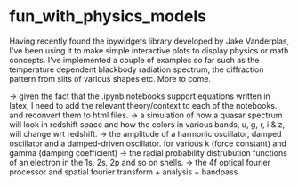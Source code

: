 fun_with_physics_models
=======================

Having recently found the ipywidgets library developed by Jake Vanderplas, I've been using it to make simple interactive plots to display physics or math concepts. I've implemented a couple of examples so far such as the temperature dependent blackbody radiation spectrum, the diffraction pattern from slits of various shapes etc. More to come.

-> given the fact that the .ipynb notebooks support equations written in latex, I need to add the relevant theory/context to each of the notebooks. and reconvert them to html files.
-> a simulation of how a quasar spectrum will look in redshift space and how the colors in various bands, u, g, r, i & z, will change wrt redshift.
-> the amplitude of a harmonic oscillator, damped oscillator and a damped-driven oscillator. for various k (force constant) and gamma (damping coefficient)
-> the radial probability distrubution functions of an electron in the 1s, 2s, 2p and so on shells.
-> the 4f optical fourier processor and spatial fourier transform + analysis + bandpass
